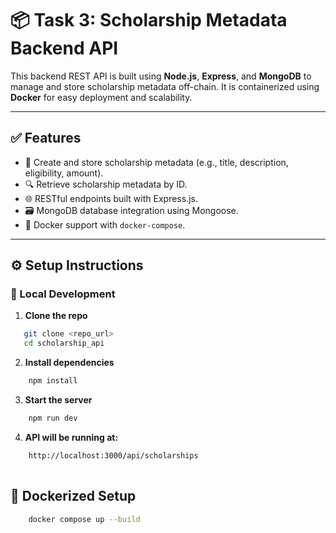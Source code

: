 # 📦 Task 3: Scholarship Metadata Backend API

This backend REST API is built using **Node.js**, **Express**, and **MongoDB** to manage and store scholarship metadata off-chain. It is containerized using **Docker** for easy deployment and scalability.

---

## ✅ Features

- 🧾 Create and store scholarship metadata (e.g., title, description, eligibility, amount).
- 🔍 Retrieve scholarship metadata by ID.
- 🌐 RESTful endpoints built with Express.js.
- 🗃 MongoDB database integration using Mongoose.
- 🐳 Docker support with `docker-compose`.

---

## ⚙️ Setup Instructions

### 🔧 Local Development

1. **Clone the repo**  
```bash
   git clone <repo_url>
   cd scholarship_api

```
2. **Install dependencies**

```bash
    npm install
```

3. **Start the server**
```bash
    npm run dev
```

4. **API will be running at:**
```bash
    http://localhost:3000/api/scholarships
    
```

## 🐳 Dockerized Setup

```bash
    docker compose up --build
    
```
